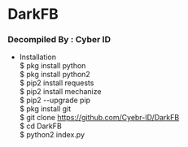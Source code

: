 # DarkFB
### Decompiled By : Cyber ID

* Installation <br>
$ pkg install python <br>
$ pkg install python2 <br>
$ pip2 install requests <br>
$ pip2 install mechanize <br>
$ pip2 --upgrade pip <br>
$ pkg install git <br>
$ git clone https://github.com/Cyebr-ID/DarkFB <br>
$ cd DarkFB <br>
$ python2 index.py <br>
